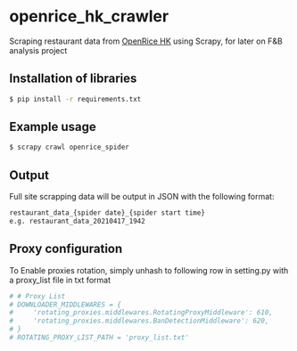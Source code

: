 # openrice_hk_crawler
Scraping restaurant data from [OpenRice HK](https://www.openrice.com/zh/hongkong) using Scrapy, for later on F&B analysis project

## Installation of libraries
``` bash
$ pip install -r requirements.txt
```

## Example usage

``` bash
$ scrapy crawl openrice_spider
``` 

## Output
Full site scrapping data will be output in JSON with the following format:

``` bash
restaurant_data_{spider date}_{spider start time}
e.g. restaurant_data_20210417_1942
``` 

## Proxy configuration
To Enable proxies rotation, simply unhash to following row in setting.py with a proxy_list file in txt format

``` bash
# # Proxy List
# DOWNLOADER_MIDDLEWARES = {
#     'rotating_proxies.middlewares.RotatingProxyMiddleware': 610,
#     'rotating_proxies.middlewares.BanDetectionMiddleware': 620,
# }
# ROTATING_PROXY_LIST_PATH = 'proxy_list.txt'
``` 
